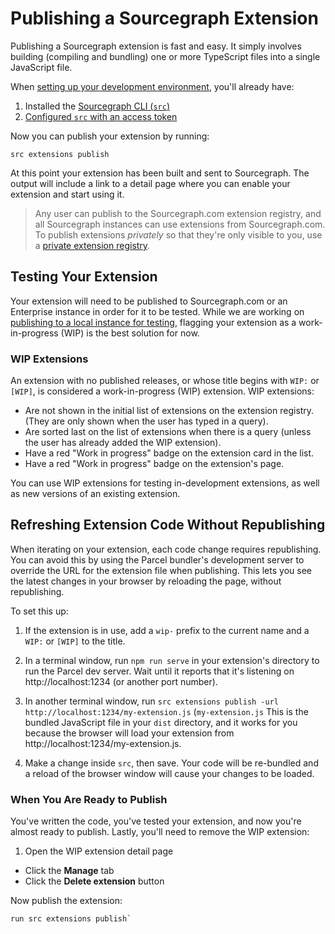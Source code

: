 # Publishing a Sourcegraph Extension

Publishing a Sourcegraph extension is fast and easy. It simply involves building (compiling and bundling) one or more TypeScript files into a single JavaScript file.

When [setting up your development environment](development_environment.md), you'll already have:

1. Installed the [Sourcegraph CLI (`src`)](https://github.com/sourcegraph/src-cli#installation)
1. [Configured `src` with an access token](https://github.com/sourcegraph/src-cli#authentication)

Now you can publish your extension by running:

```shell
src extensions publish
```

At this point your extension has been built and sent to Sourcegraph. The output will include a link to a detail page where you can enable your extension and start using it.

> Any user can publish to the Sourcegraph.com extension registry, and all Sourcegraph instances can use extensions from Sourcegraph.com. To publish extensions *privately* so that they're only visible to you, use a [private extension registry](../../admin/extensions/index.md).

## Testing Your Extension

Your extension will need to be published to Sourcegraph.com or an Enterprise instance in order for it to be tested. While we are working on [publishing to a local instance for testing](https://github.com/sourcegraph/sourcegraph/issues/489), flagging your extension as a work-in-progress (WIP) is the best solution for now.

### WIP Extensions

An extension with no published releases, or whose title begins with `WIP:` or `[WIP]`, is considered a work-in-progress (WIP) extension. WIP extensions:

- Are not shown in the initial list of extensions on the extension registry. (They are only shown when the user has typed in a query).
- Are sorted last on the list of extensions when there is a query (unless the user has already added the WIP extension).
- Have a red "Work in progress" badge on the extension card in the list.
- Have a red "Work in progress" badge on the extension's page.

You can use WIP extensions for testing in-development extensions, as well as new versions of an existing extension.

## Refreshing Extension Code Without Republishing

When iterating on your extension, each code change requires republishing. You can avoid this by using the Parcel bundler's development server to override the URL for the extension file when publishing. This lets you see the latest changes in your browser by reloading the page, without republishing.

To set this up:

1. If the extension is in use, add a `wip-` prefix to the current name and a `WIP:` or `[WIP]` to the title.

1. In a terminal window, run `npm run serve` in your extension's directory to run the Parcel dev server. Wait until it reports that it's listening on http://localhost:1234 (or another port number).

1. In another terminal window, run `src extensions publish -url http://localhost:1234/my-extension.js` (`my-extension.js` This is the bundled JavaScript file in your `dist` directory, and it works for you because the browser will load your extension from http://localhost:1234/my-extension.js.

1. Make a change inside `src`, then save. Your code will be re-bundled and a reload of the browser window will cause your changes to be loaded.

### When You Are Ready to Publish

You've written the code, you've tested your extension, and now you're almost ready to publish. Lastly, you'll need to remove the WIP extension:

1. Open the WIP extension detail page
- Click the **Manage** tab
- Click the **Delete extension** button

Now publish the extension:

```
run src extensions publish`
```
